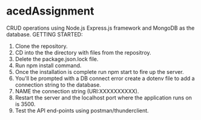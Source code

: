# acedAssignment
CRUD operations using Node.js Express.js framework and MongoDB as the database.
GETTING STARTED:
1. Clone the repository.
2. CD into the the directory with files from the repositroy.
3. Delete the package.json.lock file.
4. Run npm install command. 
5. Once the installation is complete run npm start to fire up the server.
6. You'll be prompted with a DB connect error create a dotenv file to add a connection string to the database.
7. NAME the connection string (URI:XXXXXXXXXX).
8. Restart the server and the localhost port where the application runs on is 3500.
9. Test the API end-points using postman/thunderclient.


~~~~~~~~~~~~THANK YOU~~~~~~~~~~~~~~~~~

